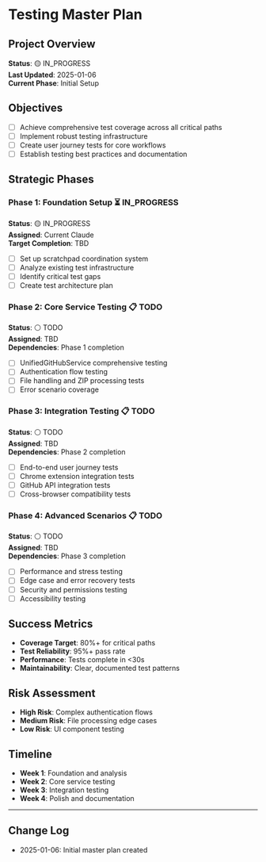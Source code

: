 # Testing Master Plan

## Project Overview

**Status**: 🟡 IN_PROGRESS  
**Last Updated**: 2025-01-06  
**Current Phase**: Initial Setup

## Objectives

- [ ] Achieve comprehensive test coverage across all critical paths
- [ ] Implement robust testing infrastructure
- [ ] Create user journey tests for core workflows
- [ ] Establish testing best practices and documentation

## Strategic Phases

### Phase 1: Foundation Setup ⏳ IN_PROGRESS

**Status**: 🟡 IN_PROGRESS  
**Assigned**: Current Claude  
**Target Completion**: TBD

- [ ] Set up scratchpad coordination system
- [ ] Analyze existing test infrastructure
- [ ] Identify critical test gaps
- [ ] Create test architecture plan

### Phase 2: Core Service Testing 📋 TODO

**Status**: ⚪ TODO  
**Assigned**: TBD  
**Dependencies**: Phase 1 completion

- [ ] UnifiedGitHubService comprehensive testing
- [ ] Authentication flow testing
- [ ] File handling and ZIP processing tests
- [ ] Error scenario coverage

### Phase 3: Integration Testing 📋 TODO

**Status**: ⚪ TODO  
**Assigned**: TBD  
**Dependencies**: Phase 2 completion

- [ ] End-to-end user journey tests
- [ ] Chrome extension integration tests
- [ ] GitHub API integration tests
- [ ] Cross-browser compatibility tests

### Phase 4: Advanced Scenarios 📋 TODO

**Status**: ⚪ TODO  
**Assigned**: TBD  
**Dependencies**: Phase 3 completion

- [ ] Performance and stress testing
- [ ] Edge case and error recovery tests
- [ ] Security and permissions testing
- [ ] Accessibility testing

## Success Metrics

- **Coverage Target**: 80%+ for critical paths
- **Test Reliability**: 95%+ pass rate
- **Performance**: Tests complete in <30s
- **Maintainability**: Clear, documented test patterns

## Risk Assessment

- **High Risk**: Complex authentication flows
- **Medium Risk**: File processing edge cases
- **Low Risk**: UI component testing

## Timeline

- **Week 1**: Foundation and analysis
- **Week 2**: Core service testing
- **Week 3**: Integration testing
- **Week 4**: Polish and documentation

---

## Change Log

- 2025-01-06: Initial master plan created
